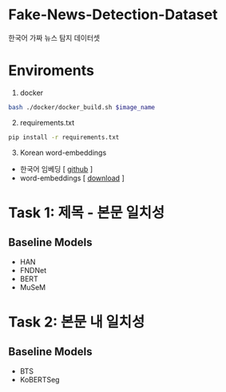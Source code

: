# Fake-News-Detection-Dataset
한국어 가짜 뉴스 탐지 데이터셋

# Enviroments

1. docker 

```bash
bash ./docker/docker_build.sh $image_name
```

2. requirements.txt

```bash
pip install -r requirements.txt
```

3. Korean word-embeddings

- 한국어 임베딩 [ [github](https://github.com/ratsgo/embedding) ]
- word-embeddings [ [download](https://drive.google.com/file/d/1FeGIbSz2E1A63JZP_XIxnGaSRt7AhXFf/view) ]

# Task 1: 제목 - 본문 일치성

## Baseline Models

- HAN
- FNDNet
- BERT
- MuSeM

# Task 2: 본문 내 일치성

## Baseline Models

- BTS
- KoBERTSeg
